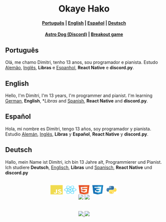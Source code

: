 # <center>Okaye Hako</center>
#### <center>[Português](#português) | [English](#english) | [Español](#español) | [Deutsch](#deutsch)</center>
#### <center>[Astro Dog (Discord)](https://astrodog.vercel.app) | [Breakout game](https://karenlemos.github.io/Breakout/)</center>

## Português

Olá, me chamo Dimitri, tenho 13 anos, sou programador e pianista. Estudo [Alemão](#deutsch), [Inglês](#english), **Libras** e [Espanhol](#español), **React Native** e **discord.py**.


## English

Hello, I'm Dimitri, I'm 13 years, I'm programmer and pianist. I'm learning [German](#deutsh), **English**, **Libras* and [Spanish](#español), **React Native** and **discord.py**.


## Español

Hola, mi nombre es Dimitri, tengo 13 años, soy programador y pianista. Estudio [Alemán](#deutch), [Inglés](#english), **Libras** y **Español**, **React Native** y **discord.py**.


## Deutsch

Hallo, mein Name ist Dimitri, ich bin 13 Jahre alt, Programmierer und Pianist. Ich studiere **Deutsch**, [Englisch](#english), **Libras** und [Spanisch](#español), **React Native** und **discord.py**

<div style="display: inline_block" align="center"><br>
  <img align="center" alt="Js" height="30" width="40" src="https://raw.githubusercontent.com/devicons/devicon/master/icons/javascript/javascript-plain.svg">
  <img align="center" alt="React" height="30" width="40" src="https://raw.githubusercontent.com/devicons/devicon/master/icons/react/react-original.svg">
  <img align="center" alt="HTML" height="30" width="40" src="https://raw.githubusercontent.com/devicons/devicon/master/icons/html5/html5-original.svg">
  <img align="center" alt="CSS" height="30" width="40" src="https://raw.githubusercontent.com/devicons/devicon/master/icons/css3/css3-original.svg">
  <img align="center" alt="Python" height="30" width="40" src="https://raw.githubusercontent.com/devicons/devicon/master/icons/python/python-original.svg">
</div>
<div align="center">
  <a href="https://instagram.com/okayehako" target="_blank"><img src="https://img.shields.io/badge/-Instagram-%23E4405F?style=for-the-badge&logo=instagram&logoColor=white" target="_blank"></a>
  <a href="https://discord.gg/hBXbGnCVAZ" target="_blank"><img src="https://img.shields.io/badge/Discord-7289DA?style=for-the-badge&logo=discord&logoColor=white" target="_blank"></a> 
</div>
<br><br>
<div align="center">
  <a href="https://github.com/okayehako">
    <img height="180em" src="https://github-readme-stats.vercel.app/api?username=okayehako&show_icons=true&theme=dracula&include_all_commits=true&count_private=true"/>
    <img height="180em" src="https://github-readme-stats.vercel.app/api/top-langs/?username=okayehako&layout=compact&langs_count=7&theme=dracula"/>
  </a>
</div>
